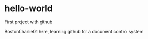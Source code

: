 # hello-world
First project with github 


BostonCharlie01 here,  learning github for a document control system

